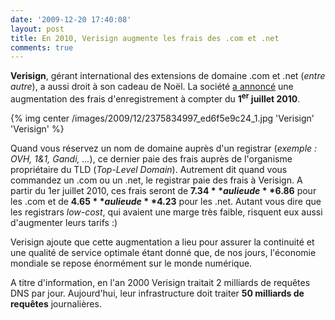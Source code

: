 ```yaml
---
date: '2009-12-20 17:40:08'
layout: post
title: En 2010, Verisign augmente les frais des .com et .net
comments: true
---
```


**Verisign**, gérant international des extensions de domaine .com et .net (_entre autre_), a aussi droit à son cadeau de Noël. La société [a annoncé](https://press.verisign.com/easyir/customrel.do?easyirid=AFC0FF0DB5C560D3&version=live&prid=570292&releasejsp=custom_97) une augmentation des frais d'enregistrement à compter du **1<sup>er</sup> juillet 2010**.

{% img center /images/2009/12/2375834997_ed6f5e9c24_1.jpg 'Verisign' 'Verisign' %}

Quand vous réservez un nom de domaine auprès d'un registrar (_exemple : OVH, 1&1, Gandi, ..._), ce dernier paie des frais auprès de l'organisme propriétaire du TLD (_Top-Level Domain_). Autrement dit quand vous commandez un .com ou un .net, le registrar paie des frais à Verisign. A partir du 1er juillet 2010, ces frais seront de **$7.34** au lieu de **$6.86** pour les .com et de **$4.65** au lieu de **$4.23** pour les .net. Autant vous dire que les registrars _low-cost_, qui avaient une marge très faible, risquent eux aussi d'augmenter leurs tarifs :)

Verisign ajoute que cette augmentation a lieu pour assurer la continuité et une qualité de service optimale étant donné que, de nos jours, l'économie mondiale se repose énormément sur le monde numérique.

A titre d'information, en l'an 2000 Verisign traitait 2 milliards de requêtes DNS par jour. Aujourd'hui, leur infrastructure doit traiter **50 milliards de requêtes** journalières.
